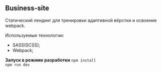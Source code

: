 ## Business-site

Статический лендинг для тренировки адаптивной вёрстки и освоение webpack. 

Используемые технологии: 
+ SASS(SCSS);
+ Webpack;

**Запуск в режиме разработки**
`npm install`  
`npm run dev` 